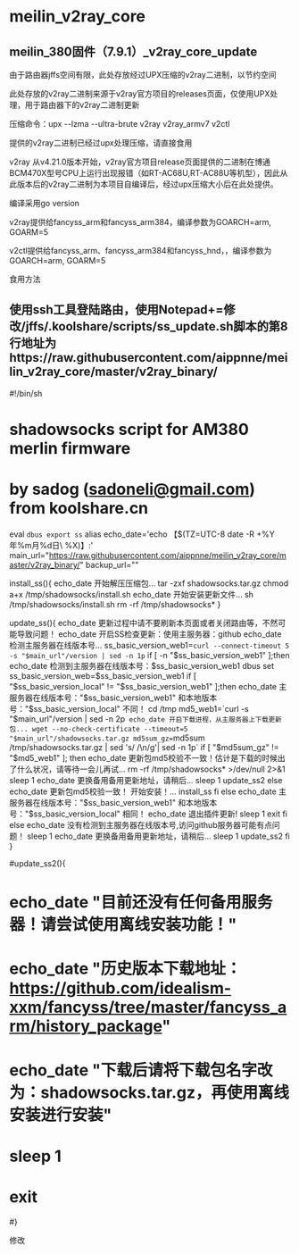 # meilin_v2ray_core

 meilin_380固件（7.9.1）_v2ray_core_update
 ------------------------------------------
由于路由器jffs空间有限，此处存放经过UPX压缩的v2ray二进制，以节约空间

此处存放的v2ray二进制来源于v2ray官方项目的releases页面，仅使用UPX处理，用于路由器下的v2ray二进制更新

压缩命令：upx --lzma --ultra-brute v2ray v2ray_armv7 v2ctl

提供的v2ray二进制已经过upx处理压缩，请直接食用

v2ray 从v4.21.0版本开始，v2ray官方项目release页面提供的二进制在博通BCM470X型号CPU上运行出现报错（如RT-AC68U,RT-AC88U等机型），因此从此版本后的v2ray二进制为本项目自编译后，经过upx压缩大小后在此处提供。

编译采用go version 

v2ray提供给fancyss_arm和fancyss_arm384，编译参数为GOARCH=arm, GOARM=5

v2ctl提供给fancyss_arm、fancyss_arm384和fancyss_hnd，，编译参数为GOARCH=arm, GOARM=5

食用方法

使用ssh工具登陆路由，使用Notepad+=修改/jffs/.koolshare/scripts/ss_update.sh脚本的第8行地址为https://raw.githubusercontent.com/aippnne/meilin_v2ray_core/master/v2ray_binary/
-------------------------------------------------------------------------------------------------------------------------------------
#!/bin/sh

# shadowsocks script for AM380 merlin firmware
# by sadog (sadoneli@gmail.com) from koolshare.cn

eval `dbus export ss`
alias echo_date='echo 【$(TZ=UTC-8 date -R +%Y年%m月%d日\ %X)】:'
main_url="https://raw.githubusercontent.com/aippnne/meilin_v2ray_core/master/v2ray_binary/"
backup_url=""

install_ss(){
	echo_date 开始解压压缩包...
	tar -zxf shadowsocks.tar.gz
	chmod a+x /tmp/shadowsocks/install.sh
	echo_date 开始安装更新文件...
	sh /tmp/shadowsocks/install.sh
	rm -rf /tmp/shadowsocks*
}

update_ss(){
	echo_date 更新过程中请不要刷新本页面或者关闭路由等，不然可能导致问题！
	echo_date 开启SS检查更新：使用主服务器：github
	echo_date 检测主服务器在线版本号...
	ss_basic_version_web1=`curl --connect-timeout 5 -s "$main_url"/version | sed -n 1p`
	if [ -n "$ss_basic_version_web1" ];then
		echo_date 检测到主服务器在线版本号：$ss_basic_version_web1
		dbus set ss_basic_version_web=$ss_basic_version_web1
		if [ "$ss_basic_version_local" != "$ss_basic_version_web1" ];then
		echo_date 主服务器在线版本号："$ss_basic_version_web1" 和本地版本号："$ss_basic_version_local" 不同！
			cd /tmp
			md5_web1=`curl -s "$main_url"/version | sed -n 2p`
			echo_date 开启下载进程，从主服务器上下载更新包...
			wget --no-check-certificate --timeout=5 "$main_url"/shadowsocks.tar.gz
			md5sum_gz=`md5sum /tmp/shadowsocks.tar.gz | sed 's/ /\n/g'| sed -n 1p`
			if [ "$md5sum_gz" != "$md5_web1" ]; then
				echo_date 更新包md5校验不一致！估计是下载的时候出了什么状况，请等待一会儿再试...
				rm -rf /tmp/shadowsocks* >/dev/null 2>&1
				sleep 1
				echo_date 更换备用备用更新地址，请稍后...
				sleep 1
				update_ss2
			else
				echo_date 更新包md5校验一致！ 开始安装！...
				install_ss
			fi
		else
			echo_date 主服务器在线版本号："$ss_basic_version_web1" 和本地版本号："$ss_basic_version_local" 相同！
			echo_date 退出插件更新!
			sleep 1
			exit
		fi
	else
		echo_date 没有检测到主服务器在线版本号,访问github服务器可能有点问题！
		sleep 1
		echo_date 更换备用备用更新地址，请稍后...
		sleep 1
		update_ss2
	fi
}

#update_ss2(){
#	echo_date "目前还没有任何备用服务器！请尝试使用离线安装功能！"
#	echo_date "历史版本下载地址：https://github.com/idealism-xxm/fancyss/tree/master/fancyss_arm/history_package"
#	echo_date "下载后请将下载包名字改为：shadowsocks.tar.gz，再使用离线安装进行安装"
#	sleep 1
#	exit
#}

修改
